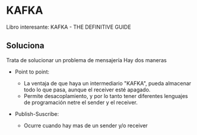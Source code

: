 # KAFKA
Libro interesante: KAFKA - THE DEFINITIVE GUIDE

## Soluciona
Trata de solucionar un problema de mensajería
Hay dos maneras
- Point to point: 
    - La ventaja de que haya un intermediario "KAFKA", pueda almacenar todo lo que pasa, aunque el receiver esté apagado.
    - Permite desacoplamiento, y por lo tanto tener diferentes lenguajes de programación netre el sender y el receiver.

- Publish-Suscribe:
    - Ocurre cuando hay mas de un sender y/o receiver


